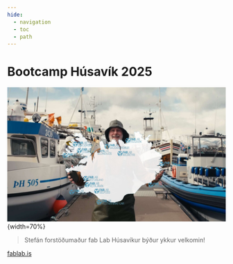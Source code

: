 ```yaml
---
hide:
  - navigation
  - toc
  - path
---
```


# Bootcamp Húsavík 2025

![velkomin](assets/img/index/velkomin_comp.jpg){width=70%}

> Stefán forstöðumaður fab Lab Húsavíkur býður ykkur velkomin!

[fablab.is](https://fablab.is/)

